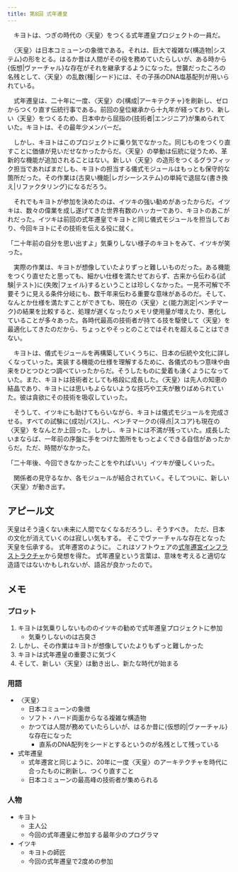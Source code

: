 ```yaml
---
title: 第8回 式年遷皇
---
```


　キヨトは、つぎの時代の〈天皇〉をつくる式年遷皇プロジェクトの一員だ。

　〈天皇〉は日本コミューンの象徴である。それは、巨大で複雑な{構造物|システム}の形をとる。はるか昔は人間がその役を務めていたらしいが、ある時から{仮想|ヴァーチャル}な存在がそれを継承するようになった。世襲だったころの名残として、〈天皇〉の乱数{種|シード}には、その子孫のDNA塩基配列が用いられている。

　式年遷皇は、二十年に一度、〈天皇〉の{構成|アーキテクチャ}を刷新し、ゼロからつくり直す伝統行事である。前回の皇位継承から十九年が経っており、新しい〈天皇〉をつくるため、日本中から屈指の{技術者|エンジニア}が集められていた。キヨトは、その最年少メンバーだ。

　しかし、キヨトはこのプロジェクトに乗り気でなかった。同じものをつくり直すことに価値が見いだせなかったからだ。〈天皇〉の挙動は伝統に従うため、革新的な機能が追加されることはない。新しい〈天皇〉の造形をつくるグラフィック担当であればまだしも、キヨトの担当する儀式モジュールはもっとも保守的な箇所だった。その作業は{古臭い機能|レガシーシステム}の単純で退屈な{書き換え|リファクタリング}になるだろう。

　それでもキヨトが参加を決めたのは、イツキの強い勧めがあったからだ。イツキは、数々の偉業を成し遂げてきた世界有数のハッカーであり、キヨトのあこがれだった。イツキは前回の式年遷皇でキヨトと同じ儀式モジュールを担当しており、今回キヨトにその技術を伝える役に就く。

「二十年前の自分を思い出すよ」気乗りしない様子のキヨトをみて、イツキが笑った。

　実際の作業は、キヨトが想像していたよりずっと難しいものだった。ある機能をつくり直せたと思っても、細かい仕様を満たせておらず、古来から伝わる{試験|テスト}に{失敗|フェイル}するということは珍しくなかった。一見不可解で不要そうに見える条件分岐にも、数千年来伝わる重要な意味があるのだ。そして、なんとか仕様を満たすことができても、現在の〈天皇〉と{能力測定|ベンチマーク}の結果を比較すると、処理が遅くなったりメモリ使用量が増えたり、悪化していることが多々あった。各時代最高の技術者が持てる技を駆使して〈天皇〉を最適化してきたのだから、ちょっとやそっとのことではそれを超えることはできない。

　キヨトは、儀式モジュールを再構築していくうちに、日本の伝統や文化に詳しくなっていった。実装する機能の仕様を理解するために、各儀式のもつ意味や由来をひとつひとつ調べていったからだ。そうしたものに愛着も湧くようになっていた。また、キヨトは技術者としても格段に成長した。〈天皇〉は先人の知恵の結晶であり、キヨトには思いもよらないような技巧や工夫が散りばめられていた。彼は貪欲にその技術を吸収していった。

　そうして、イツキにも助けてもらいながら、キヨトは儀式モジュールを完成させる。すべての試験に{成功|パス}し、ベンチマークの{得点|スコア}も現在の〈天皇〉をなんとか上回った。しかし、キヨトには不満が残っていた。成長したいまならば、一年前の序盤に手をつけた箇所をもっとよくできる自信があったからだ。ただ、時間がなかった。

「二十年後、今回できなかったことをやればいい」イツキが優しくいった。

　関係者の見守るなか、各モジュールが結合されていく。そしてついに、新しい〈天皇〉が動き出す。

## アピール文

天皇はそう遠くない未来に人間でなくなるだろうし、そうすべき。
ただ、日本の文化が消えていくのは寂しい気もする。
そこでヴァーチャルな存在となった天皇を伝承する。
式年遷宮のように。
これはソフトウェアの[式年遷宮インフラストラクチャ](https://it.impressbm.co.jp/articles/-/11760)から発想を得た。
式年遷皇という言葉は、意味を考えると適切な造語ではないかもしれないが、語呂が良かったので。


## メモ

### プロット

1. キヨトは気乗りしないもののイツキの勧めで式年遷皇プロジェクトに参加
   - 気乗りしないのは古臭さ
2. しかし、その作業はキヨトが想像していたよりもずっと難しかった
3. キヨトは式年遷皇の重要さに気づく
4. そして、新しい〈天皇〉は動き出し、新たな時代が始まる

### 用語

- 〈天皇〉
  - 日本コミューンの象徴
  - ソフト・ハード両面からなる複雑な構造物
  - かつては人間が務めていたらしいが、はるか昔に{仮想的|ヴァーチャル}な存在になった
    - 直系のDNA配列をシードとするというのが名残として残っている
- 式年遷皇
  - 式年遷宮と同じように、20年に一度〈天皇〉のアーキテクチャを時代に合ったものに刷新し、つくり直すこと
  - 日本コミューンの最高峰の技術者が集められる

### 人物

- キヨト
  - 主人公
  - 今回の式年遷皇に参加する最年少のプログラマ
- イツキ
  - キヨトの師匠
  - 今回の式年遷皇で2度めの参加
